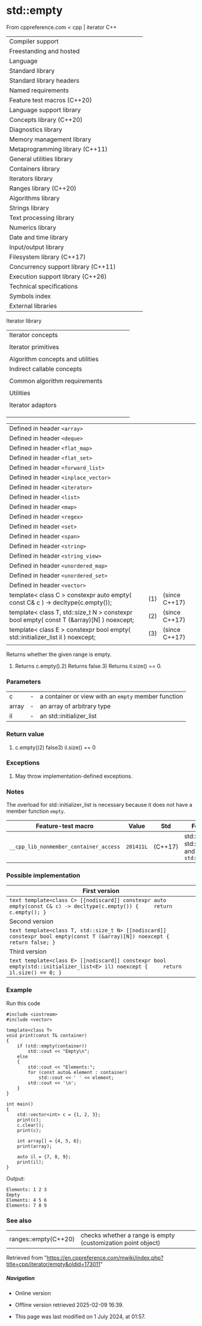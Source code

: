 # std::empty

From cppreference.com
< cpp‎ | iterator
C++

|  |  |  |  |  |
| --- | --- | --- | --- | --- |
| Compiler support | | | | |
| Freestanding and hosted | | | | |
| Language | | | | |
| Standard library | | | | |
| Standard library headers | | | | |
| Named requirements | | | | |
| Feature test macros (C++20) | | | | |
| Language support library | | | | |
| Concepts library (C++20) | | | | |
| Diagnostics library | | | | |
| Memory management library | | | | |
| Metaprogramming library (C++11) | | | | |
| General utilities library | | | | |
| Containers library | | | | |
| Iterators library | | | | |
| Ranges library (C++20) | | | | |
| Algorithms library | | | | |
| Strings library | | | | |
| Text processing library | | | | |
| Numerics library | | | | |
| Date and time library | | | | |
| Input/output library | | | | |
| Filesystem library (C++17) | | | | |
| Concurrency support library (C++11) | | | | |
| Execution support library (C++26) | | | | |
| Technical specifications | | | | |
| Symbols index | | | | |
| External libraries | | | | |

Iterator library

|  |  |  |  |  |
| --- | --- | --- | --- | --- |
| Iterator concepts | | | | |
| |  |  |  |  |  | | --- | --- | --- | --- | --- | | indirectly_readable(C++20) | | | | | | indirectly_writable(C++20) | | | | | | weakly_incrementable(C++20) | | | | | | incrementable(C++20) | | | | | | **is-integer-like** **is-signed-integer-like**(C++20)(C++20) | | | | | | |  |  |  |  |  | | --- | --- | --- | --- | --- | | sentinel_for(C++20) | | | | | | sized_sentinel_for(C++20) | | | | | | input_iterator(C++20) | | | | | | output_iterator(C++20) | | | | | | input_or_output_iterator(C++20) | | | | | |  | | | | | | |  |  |  |  |  | | --- | --- | --- | --- | --- | | forward_iterator(C++20) | | | | | | bidirectional_iterator(C++20) | | | | | | random_access_iterator(C++20) | | | | | | contiguous_iterator(C++20) | | | | | |  | | | | | |  | | | | | |
| Iterator primitives | | | | |
| |  |  |  |  |  | | --- | --- | --- | --- | --- | | input_iterator_tagoutput_iterator_tagforward_iterator_tagbidirectional_iterator_tagrandom_access_iterator_tagcontiguous_iterator_tag(C++20) | | | | | | |  |  |  |  |  | | --- | --- | --- | --- | --- | | iter_value_titer_difference_titer_reference_titer_const_reference_titer_rvalue_reference_titer_common_reference_t(C++20)(C++20)(C++20)(C++23)(C++20)(C++20) | | | | | | |  |  |  |  |  | | --- | --- | --- | --- | --- | | iterator(deprecated in C++17) | | | | | | iterator_traits | | | | | | incrementable_traits(C++20) | | | | | | indirectly_readable_traits(C++20) | | | | | |  | | | | | |  | | | | | |
| Algorithm concepts and utilities | | | | |
| Indirect callable concepts | | | | |
| |  |  |  |  |  | | --- | --- | --- | --- | --- | | indirectly_unary_invocableindirectly_regular_unary_invocable(C++20)(C++20) | | | | | | |  |  |  |  |  | | --- | --- | --- | --- | --- | | indirect_unary_predicate(C++20) | | | | | | indirect_binary_predicate(C++20) | | | | | | |  |  |  |  |  | | --- | --- | --- | --- | --- | | indirect_equivalence_relation(C++20) | | | | | | indirect_strict_weak_order(C++20) | | | | | |
| Common algorithm requirements | | | | |
| |  |  |  |  |  | | --- | --- | --- | --- | --- | | indirectly_movable(C++20) | | | | | | indirectly_movable_storable(C++20) | | | | | | indirectly_copyable(C++20) | | | | | | |  |  |  |  |  | | --- | --- | --- | --- | --- | | indirectly_copyable_storable(C++20) | | | | | | indirectly_swappable(C++20) | | | | | | indirectly_comparable(C++20) | | | | | | |  |  |  |  |  | | --- | --- | --- | --- | --- | | permutable(C++20) | | | | | | mergeable(C++20) | | | | | | sortable(C++20) | | | | | |
| Utilities | | | | |
| |  |  |  |  |  | | --- | --- | --- | --- | --- | | indirect_result_t(C++20) | | | | | | |  |  |  |  |  | | --- | --- | --- | --- | --- | | projected(C++20) | | | | | | |  |  |  |  |  | | --- | --- | --- | --- | --- | | projected_value_t(C++26) | | | | | |
| Iterator adaptors | | | | |
| |  |  |  |  |  | | --- | --- | --- | --- | --- | | reverse_iterator | | | | | | make_reverse_iterator(C++14) | | | | | | move_iterator(C++11) | | | | | | make_move_iterator(C++11) | | | | | | default_sentinel_tdefault_sentinel(C++20)(C++20) | | | | | | unreachable_sentinel_tunreachable_sentinel(C++20)(C++20) | | | | | | |  |  |  |  |  | | --- | --- | --- | --- | --- | | front_insert_iterator | | | | | | back_insert_iterator | | | | | | inserter | | | | | | insert_iterator | | | | | | front_inserter | | | | | | back_inserter | | | | | | move_sentinel(C++20) | | | | | |  | | | | | | |  |  |  |  |  | | --- | --- | --- | --- | --- | | common_iterator(C++20) | | | | | | counted_iterator(C++20) | | | | | | basic_const_iterator(C++23) | | | | | | const_iterator(C++23) | | | | | | const_sentinel(C++23) | | | | | | make_const_iterator(C++23) | | | | | | make_const_sentinel(C++23) | | | | | |  | | | | | |
| |  |  |  |  |  | | --- | --- | --- | --- | --- | | Stream iterators | | | | | | |  |  |  |  |  | | --- | --- | --- | --- | --- | | istream_iterator | | | | | | ostream_iterator | | | | | | |  |  |  |  |  | | --- | --- | --- | --- | --- | | istreambuf_iterator | | | | | | ostreambuf_iterator | | | | | | | |  |  |  |  |  | | --- | --- | --- | --- | --- | | Iterator customization points | | | | | | ranges::iter_move(C++20) | | | | | | ranges::iter_swap(C++20) | | | | | |
| |  |  |  |  |  | | --- | --- | --- | --- | --- | | Iterator operations | | | | | | |  |  |  |  |  |  |  |  |  |  |  |  |  |  |  |  |  |  |  |  |  |  |  |  |  |  |  |  |  |  |  |  |  |  |  |  |  |  |  |  |  |  | | --- | --- | --- | --- | --- | --- | --- | --- | --- | --- | --- | --- | --- | --- | --- | --- | --- | --- | --- | --- | --- | --- | --- | --- | --- | --- | --- | --- | --- | --- | --- | --- | --- | --- | --- | --- | --- | --- | --- | --- | --- | --- | | |  |  |  |  |  | | --- | --- | --- | --- | --- | | advance | | | | | | distance | | | | | | prev(C++11) | | | | | | next(C++11) | | | | | | |  |  |  |  |  | | --- | --- | --- | --- | --- | | ranges::advance(C++20) | | | | | | ranges::distance(C++20) | | | | | | ranges::prev(C++20) | | | | | | ranges::next(C++20) | | | | | | | | |  |  |  |  |  | | --- | --- | --- | --- | --- | | Range access | | | | | | |  |  |  |  |  |  |  |  |  |  |  |  |  |  |  |  |  |  |  |  |  |  |  |  |  |  |  |  |  |  |  |  |  |  |  |  |  |  | | --- | --- | --- | --- | --- | --- | --- | --- | --- | --- | --- | --- | --- | --- | --- | --- | --- | --- | --- | --- | --- | --- | --- | --- | --- | --- | --- | --- | --- | --- | --- | --- | --- | --- | --- | --- | --- | --- | | |  |  |  |  |  | | --- | --- | --- | --- | --- | | begincbegin(C++11)(C++14) | | | | | | rbegincrbegin(C++14)(C++14) | | | | | | |  |  |  |  |  | | --- | --- | --- | --- | --- | | endcend(C++11)(C++14) | | | | | | rendcrend(C++14)(C++14) | | | | | | |  |  |  |  |  | | --- | --- | --- | --- | --- | | sizessize(C++17)(C++20) | | | | | | ****empty****(C++17) | | | | | | data(C++17) | | | | | | | |

|  |  |  |
| --- | --- | --- |
| Defined in header `<array>` |  |  |
| Defined in header `<deque>` |  |  |
| Defined in header `<flat_map>` |  |  |
| Defined in header `<flat_set>` |  |  |
| Defined in header `<forward_list>` |  |  |
| Defined in header `<inplace_vector>` |  |  |
| Defined in header `<iterator>` |  |  |
| Defined in header `<list>` |  |  |
| Defined in header `<map>` |  |  |
| Defined in header `<regex>` |  |  |
| Defined in header `<set>` |  |  |
| Defined in header `<span>` |  |  |
| Defined in header `<string>` |  |  |
| Defined in header `<string_view>` |  |  |
| Defined in header `<unordered_map>` |  |  |
| Defined in header `<unordered_set>` |  |  |
| Defined in header `<vector>` |  |  |
| template< class C >  constexpr auto empty( const C& c ) -> decltype(c.empty()); | (1) | (since C++17) |
| template< class T, std::size_t N >  constexpr bool empty( const T (&array)[N] ) noexcept; | (2) | (since C++17) |
| template< class E >  constexpr bool empty( std::initializer_list<E> il ) noexcept; | (3) | (since C++17) |
|  |  |  |

Returns whether the given range is empty.

1) Returns c.empty().2) Returns false.3) Returns il.size() == 0.

### Parameters

|  |  |  |
| --- | --- | --- |
| c | - | a container or view with an `empty` member function |
| array | - | an array of arbitrary type |
| il | - | an std::initializer_list |

### Return value

1) c.empty()2) false3) il.size() == 0

### Exceptions

1) May throw implementation-defined exceptions.

### Notes

The overload for std::initializer_list is necessary because it does not have a member function `empty`.

| Feature-test macro | Value | Std | Feature |
| --- | --- | --- | --- |
| `__cpp_lib_nonmember_container_access` | `201411L` | (C++17) | std::size(), std::data(), and `std::empty()` |

### Possible implementation

| First version |
| --- |
| ```text template<class C> [[nodiscard]] constexpr auto empty(const C& c) -> decltype(c.empty()) {     return c.empty(); } ``` |
| Second version |
| ```text template<class T, std::size_t N> [[nodiscard]] constexpr bool empty(const T (&array)[N]) noexcept {     return false; } ``` |
| Third version |
| ```text template<class E> [[nodiscard]] constexpr bool empty(std::initializer_list<E> il) noexcept {     return il.size() == 0; } ``` |

### Example

Run this code

```
#include <iostream>
#include <vector>
 
template<class T>
void print(const T& container)
{
    if (std::empty(container))
        std::cout << "Empty\n";
    else
    {
        std::cout << "Elements:";
        for (const auto& element : container)
            std::cout << ' ' << element;
        std::cout << '\n';
    }
}
 
int main()
{
    std::vector<int> c = {1, 2, 3};
    print(c);
    c.clear();
    print(c);
 
    int array[] = {4, 5, 6};
    print(array);
 
    auto il = {7, 8, 9};
    print(il);
}

```

Output:

```
Elements: 1 2 3
Empty
Elements: 4 5 6
Elements: 7 8 9

```

### See also

|  |  |
| --- | --- |
| ranges::empty(C++20) | checks whether a range is empty (customization point object) |

Retrieved from "<https://en.cppreference.com/mwiki/index.php?title=cpp/iterator/empty&oldid=173011>"

##### Navigation

- Online version
- Offline version retrieved 2025-02-09 16:39.

- This page was last modified on 1 July 2024, at 01:57.